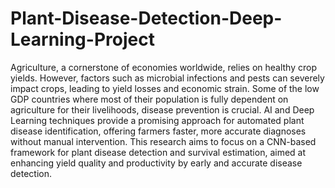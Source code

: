 # Plant-Disease-Detection-Deep-Learning-Project

Agriculture, a cornerstone of economies worldwide, relies on healthy crop yields. However, factors such as microbial infections and pests can severely impact crops, leading to yield losses and economic strain. Some of the low GDP countries where most of their population is fully dependent on agriculture for their livelihoods, disease prevention is crucial. AI and Deep Learning techniques provide a promising approach for automated plant disease identification, offering farmers faster, more accurate diagnoses without manual intervention. This research aims to focus on a CNN-based framework for plant disease detection and survival estimation, aimed at enhancing yield quality and productivity by early and accurate disease detection. 
 
